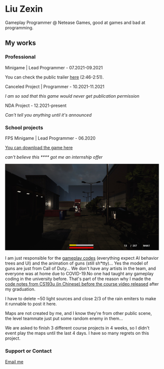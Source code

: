 # Liu Zexin

Gameplay Programmer @ Netease Games, good at games and bad at programming.

## My works
### Professional

Minigame | Lead Programmer - 07.2021-09.2021

You can check the public trailer [here](https://game.academy.163.com/fresh/2021/12/2021123101.html) (2:46-2:51).

Canceled Project | Programmer - 10.2021-11.2021

_I am so sad that this game would never get publication permission_

NDA Project - 12.2021-present

_Can't tell you anything until it's announced_

### School projects

FPS Minigame | Lead Programmer - 06.2020

[You can download the game here](https://drive.google.com/file/d/1KoYXkvJ7LJwFgplqM7UEcBR7qarcx4oS/view?usp=sharing)

_can't believe this **** got me an internship offer_

![Screenshots if you really don't wanna play this](/screenshot1.jpg)

I am just responsible for the [gameplay codes](https://github.com/ZxMapleLiu/minigamefps) (everything expect AI behavior trees and UI) and the animation of guns (still sh*tty)... Yes the model of guns are just from Call of Duty... We don't have any artists in the team, and everyone was at home due to COVID-19.No one had taught any gameplay coding in the university before. That's part of the reason why I made the [code notes from CS193u (in Chinese) before the course video released](https://www.zhihu.com/column/c_1402713024562696192) after my graduation.

I have to delete ~50 light sources and close 2/3 of the rain emiters to make it runnable to post it here.

Maps are not created by me, and I know they're from other public scene, the level teammate just put some random enemy in them...

We are asked to finish 3 different course projects in 4 weeks, so I didn't event play the maps until the last 4 days. I have so many regrets on this project.

### Support or Contact

 [Email me](maple991@qq.com)
